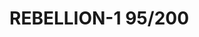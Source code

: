 # REBELLION-1                                                                                                           95/200
